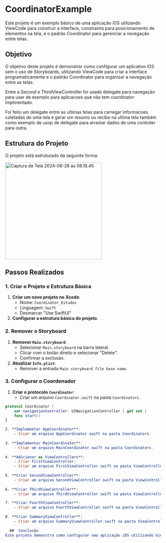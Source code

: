 # CoordinatorExample

Este projeto é um exemplo básico de uma aplicação iOS utilizando ViewCode para construir a interface, constraints para posicionamento de elementos na tela, e o padrão Coordinator para gerenciar a navegação entre telas.

## Objetivo

O objetivo deste projeto é demonstrar como configurar um aplicativo iOS sem o uso de Storyboards, utilizando ViewCode para criar a interface programaticamente e o padrão Coordinator para organizar a navegação entre as telas.

Entre a Second e ThirdViewController foi usado delegate para navegação para usar de exemplo para aplicacoes que não tem coordinator implmentado. 

Foi feito um delegate entre as ultimas telas para carregar informacoes coletadas de uma tela e gerar um resumo ou recibo na ultima tela também como exemplo de usop de delegate para arrastar dados de uma controler para outra. 

## Estrutura do Projeto

O projeto está estruturado da seguinte forma:

<img width="312" alt="Captura de Tela 2024-06-28 às 08.18.45" src="https://github.com/souzadbr/Coordinator_Estudos/assets/81527964/0fdb47b1-6bf5-4cea-95fd-28b8ad10d0ee">


## Passos Realizados

### 1. Criar o Projeto e Estrutura Básica

1. **Criar um novo projeto no Xcode**:
   - Nome: `Coordinator_Estudos`
   - Linguagem: `Swift`
   - Desmarcar "Use SwiftUI"
2. **Configurar a estrutura básica do projeto**.

### 2. Remover o Storyboard

1. **Remover `Main.storyboard`**:
   - Selecionar `Main.storyboard` na barra lateral.
   - Clicar com o botão direito e selecionar "Delete".
   - Confirmar a exclusão.
2. **Atualizar `Info.plist`**:
   - Remover a entrada `Main storyboard file base name`.

### 3. Configurar o Coordenador

1. **Criar o protocolo `Coordinator`**:
   - Criar um arquivo `Coordinator.swift` na pasta `Coordinators`.

```swift
protocol Coordinator {
    var navigationController: UINavigationController { get set }
    func start()
}

2. **Implementar AppCoordinator**:
    - Criar um arquivo AppCoordinator.swift na pasta Coordinators.
    
3. **Implementar MainCoordinator**:
    - Criar um arquivo MainCoordinator.swift na pasta Coordinators.
    
4. **Adicionar as ViewControllers**:
    - Criar FirstViewController:
    - Criar um arquivo FirstViewController.swift na pasta ViewControllers.
    
5. **Criar SecondViewController**:
    - Criar um arquivo SecondViewController.swift na pasta ViewControllers.
    
6. **Criar ThirdViewController**:
    - Criar um arquivo ThirdViewController.swift na pasta ViewControllers.

7. **Criar FourthViewController**:
    - Criar um arquivo FourthViewController.swift na pasta ViewControllers.
    
8. **Criar SummaryViewController**:
    - Criar um arquivo SummaryViewController.swift na pasta ViewControllers.
    
  ##  Conclusão
Este projeto demonstra como configurar uma aplicação iOS utilizando ViewCode, constraints e o padrão Coordinator, sem o uso de Storyboards. A utilização desses padrões e práticas ajuda a manter o código organizado, modular e fácil de manter, além de proporcionar maior flexibilidade na construção de interfaces e navegação.




